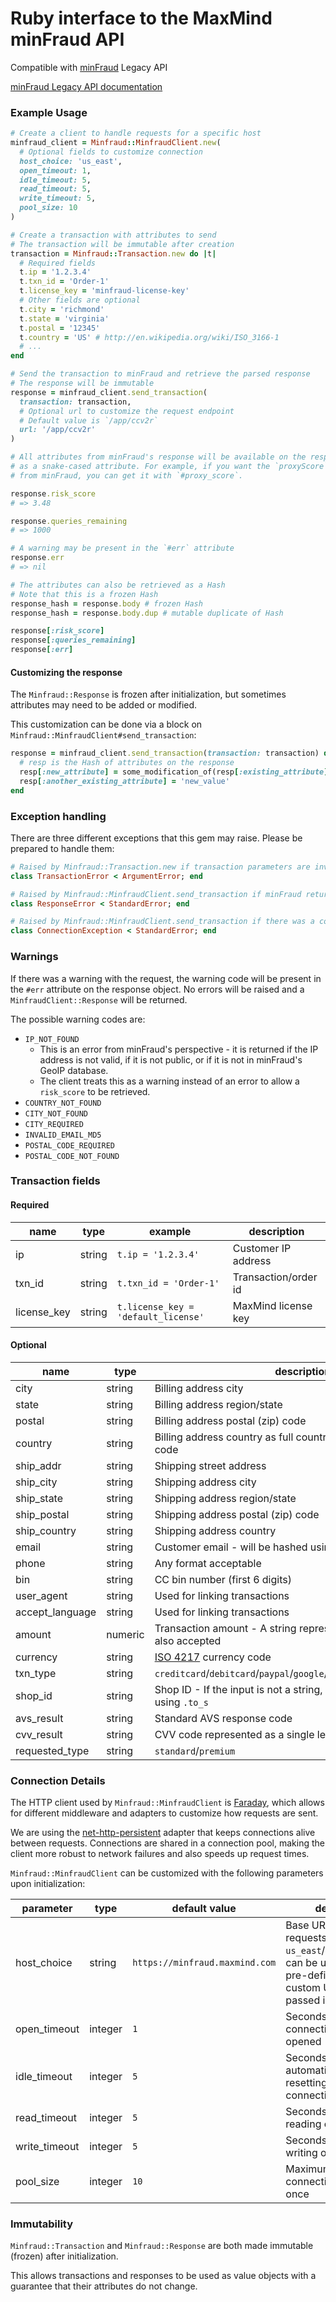 # Ruby interface to the MaxMind minFraud API

Compatible with [minFraud](http://www.maxmind.com/en/ccv_overview) Legacy API

[minFraud Legacy API documentation](https://dev.maxmind.com/minfraud/minfraud-legacy/)  

### Example Usage

```ruby
# Create a client to handle requests for a specific host
minfraud_client = Minfraud::MinfraudClient.new(
  # Optional fields to customize connection
  host_choice: 'us_east',
  open_timeout: 1,
  idle_timeout: 5,
  read_timeout: 5,
  write_timeout: 5,
  pool_size: 10
)

# Create a transaction with attributes to send
# The transaction will be immutable after creation
transaction = Minfraud::Transaction.new do |t|
  # Required fields
  t.ip = '1.2.3.4'
  t.txn_id = 'Order-1'
  t.license_key = 'minfraud-license-key'
  # Other fields are optional
  t.city = 'richmond'
  t.state = 'virginia'
  t.postal = '12345'
  t.country = 'US' # http://en.wikipedia.org/wiki/ISO_3166-1
  # ...
end

# Send the transaction to minFraud and retrieve the parsed response
# The response will be immutable
response = minfraud_client.send_transaction(
  transaction: transaction,
  # Optional url to customize the request endpoint
  # Default value is `/app/ccv2r`
  url: '/app/ccv2r'
)

# All attributes from minFraud's response will be available on the response object
# as a snake-cased attribute. For example, if you want the `proxyScore` field
# from minFraud, you can get it with `#proxy_score`.

response.risk_score
# => 3.48

response.queries_remaining
# => 1000

# A warning may be present in the `#err` attribute
response.err
# => nil

# The attributes can also be retrieved as a Hash
# Note that this is a frozen Hash
response_hash = response.body # frozen Hash
response_hash = response.body.dup # mutable duplicate of Hash

response[:risk_score]
response[:queries_remaining]
response[:err]
```

#### Customizing the response

The `Minfraud::Response` is frozen after initialization, but sometimes attributes may need to be added or modified.

This customization can be done via a block on `Minfraud::MinfraudClient#send_transaction`:

```ruby
response = minfraud_client.send_transaction(transaction: transaction) do |resp|
  # resp is the Hash of attributes on the response
  resp[:new_attribute] = some_modification_of(resp[:existing_attribute])
  resp[:another_existing_attribute] = 'new_value'
end
```

### Exception handling

There are three different exceptions that this gem may raise. Please be prepared to handle them:

```ruby
# Raised by Minfraud::Transaction.new if transaction parameters are invalid
class TransactionError < ArgumentError; end

# Raised by Minfraud::MinfraudClient.send_transaction if minFraud returns an error
class ResponseError < StandardError; end

# Raised by Minfraud::MinfraudClient.send_transaction if there was a connection error
class ConnectionException < StandardError; end
```

### Warnings

If there was a warning with the request, the warning code will be present in the `#err` attribute
on the response object. No errors will be raised and a `MinfraudClient::Response` will be returned.

The possible warning codes are:
- `IP_NOT_FOUND`
  - This is an error from minFraud's perspective - it is returned if the IP address is not valid,
    if it is not public, or if it is not in minFraud's GeoIP database.
  - The client treats this as a warning instead of an error to allow a `risk_score` to be retrieved.
- `COUNTRY_NOT_FOUND`
- `CITY_NOT_FOUND`
- `CITY_REQUIRED`
- `INVALID_EMAIL_MD5`
- `POSTAL_CODE_REQUIRED`
- `POSTAL_CODE_NOT_FOUND`

### Transaction fields

#### Required

| name          | type   | example                             | description |
| ------------- | ------ | ----------------------------------- | ----------- |
| ip            | string | `t.ip = '1.2.3.4'`                  | Customer IP address  |
| txn_id        | string | `t.txn_id = 'Order-1'`              | Transaction/order id |
| license_key   | string | `t.license_key = 'default_license'` | MaxMind license key  |

#### Optional

| name               | type    | description |
| ------------------ | ------- | ----------- |
| city               | string  | Billing address city |
| state              | string  | Billing address region/state |
| postal             | string  | Billing address postal (zip) code |
| country            | string  | Billing address country as full country name or as an [ISO 3166](https://en.wikipedia.org/wiki/ISO_3166) code |
| ship_addr          | string  | Shipping street address |
| ship_city          | string  | Shipping address city |
| ship_state         | string  | Shipping address region/state |
| ship_postal        | string  | Shipping address postal (zip) code |
| ship_country       | string  | Shipping address country |
| email              | string  | Customer email - will be hashed using MD5 before sending |
| phone              | string  | Any format acceptable |
| bin                | string  | CC bin number (first 6 digits) |
| user_agent         | string  | Used for linking transactions |
| accept_language    | string  | Used for linking transactions |
| amount             | numeric | Transaction amount - A string representation of a numeric is also accepted |
| currency           | string  | [ISO 4217](https://en.wikipedia.org/wiki/ISO_4217) currency code |
| txn_type           | string  | `creditcard`/`debitcard`/`paypal`/`google`/`other`/`lead`/`survey`/`sitereg` |
| shop_id            | string  | Shop ID - If the input is not a string, the client will convert it using `.to_s` |
| avs_result         | string  | Standard AVS response code |
| cvv_result         | string  | CVV code represented as a single letter |
| requested_type     | string  | `standard`/`premium` |

### Connection Details

The HTTP client used by `Minfraud::MinfraudClient` is [Faraday](https://github.com/lostisland/faraday), which allows for
different middleware and adapters to customize how requests are sent.

We are using the [net-http-persistent](https://github.com/drbrain/net-http-persistent) adapter that keeps connections
alive between requests. Connections are shared in a connection pool, making the client more robust to network failures
and also speeds up request times.

`Minfraud::MinfraudClient` can be customized with the following parameters upon initialization:

| parameter     | type    | default value                  | description |
| ------------- | ------- | ------------------------------ | ----------- |
| host_choice   | string  | `https://minfraud.maxmind.com` | Base URL to send requests to. `us_east`/`us_west`/`eu_west` can be used to select pre-defined hosts. A custom URL can also be passed in. |
| open_timeout  | integer | `1`                            | Seconds to wait for a connection to be opened |
| idle_timeout  | integer | `5`                            | Seconds before automatically be resetting an unused connection |
| read_timeout  | integer | `5`                            | Seconds to wait until reading one block |
| write_timeout | integer | `5`                            | Seconds to wait until writing one block |
| pool_size     | integer | `10`                           | Maximum number of connections allowed at once |

### Immutability

`Minfraud::Transaction` and `Minfraud::Response` are both made immutable (frozen) after initialization.

This allows transactions and responses to be used as value objects with a guarantee that their attributes do not change.
